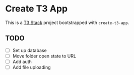 # Create T3 App

This is a [T3 Stack](https://create.t3.gg/) project bootstrapped with `create-t3-app`.

## TODO
- [ ] Set up database
- [ ] Move folder open state to URL
- [ ] Add auth
- [ ] Add file uploading